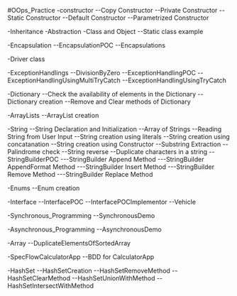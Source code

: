#OOps_Practice
-constructor
--Copy Constructor
--Private Constructor
--Static Constructor
--Default Constructor
--Parametrized Constructor

-Inheritance
-Abstraction
-Class and Object
--Static class example

-Encapsulation
--EncapsulationPOC
--Encapsulations

-Driver class

-ExceptionHandlings
--DivisionByZero
--ExceptionHandlingPOC
--ExceptionHandlingUsingMultiTryCatch
--ExceptionHandlingUsingTryCatch

-Dictionary
--Check the availability of elements in the Dictionary
--Dictionary creation
--Remove and Clear methods of Dictionary 

-ArrayLists
--ArrayList creation

-String
--String Declaration and Initialization
--Array of Strings
--Reading String from User Input
--String creation using literals
--String creation using concatanation
--String creation using Constructor
--Substring Extraction
--Palindrome check
--String reverse
--Duplicate characters in a string
--StringBuilderPOC
---StringBuilder Append Method
---StringBuilder AppendFormat Method
---StringBuilder Insert Method
---StringBuilder Remove Method
---StringBuilder Replace Method

-Enums
--Enum creation

-Interface
--InterfacePOC
--InterfacePOCImplementor
--Vehicle

-Synchronous_Programming
--SynchronousDemo

-Asynchronous_Programming
--AsynchronousDemo

-Array
--DuplicateElementsOfSortedArray

-SpecFlowCalculatorApp
--BDD for CalculatorApp

-HashSet
--HashSetCreation
--HashSetRemoveMethod
--HashSetClearMethod
--HashSetUnionWithMethod
--HashSetIntersectWithMethod